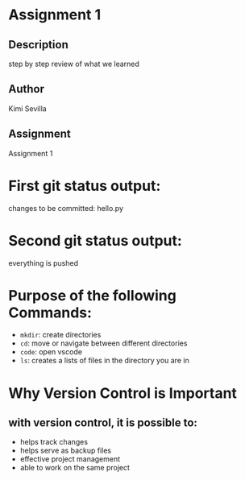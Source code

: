 # Assignment 1

## Description
step by step review of what we learned

## Author
Kimi Sevilla

## Assignment
Assignment 1

# First git status output:
changes to be committed: hello.py

# Second git status output:
everything is pushed

# Purpose of the following Commands:
- `mkdir`: create directories 
- `cd`: move or navigate between different directories
- `code`: open vscode
- `ls`: creates a lists of files in the directory you are in

# Why Version Control is Important
## with version control, it is possible to:
- helps track changes
- helps serve as backup files
- effective project management
- able to work on the same project